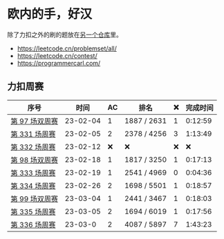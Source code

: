 # 欧内的手，好汉

除了力扣之外的刷的题放在[另一个仓库](https://github.com/mancuoj/fuck-algorithms)里。

- https://leetcode.cn/problemset/all/
- https://leetcode.cn/contest/
- https://programmercarl.com/


## 力扣周赛

| 序号                                                               | 时间     | AC  | 排名        | ❌   | 完成时间 |
| ------------------------------------------------------------------ | -------- | --- | ----------- | --- | -------- |
| [第 97 场双周赛](https://leetcode.cn/contest/biweekly-contest-97/) | 23-02-04 | 1   | 1887 / 2631 | 1   | 0:12:59  |
| [第 331 场周赛](https://leetcode.cn/contest/weekly-contest-331/)   | 23-02-05 | 2   | 2378 / 4256 | 3   | 1:13:49  |
| [第 332 场周赛](https://leetcode.cn/contest/weekly-contest-332/)   | 23-02-12 | ❌   | ❌           | ❌   | ❌        |
| [第 98 场双周赛](https://leetcode.cn/contest/biweekly-contest-98)  | 23-02-18 | 1   | 1817 / 3250 | 1   | 0:17:13  |
| [第 333 场周赛](https://leetcode.cn/contest/weekly-contest-333/)   | 23-02-19 | 1   | 2541 / 4969 | 0   | 0:04:36  |
| [第 334 场周赛](https://leetcode.cn/contest/weekly-contest-334/)   | 23-02-26 | 2   | 1698 / 5501 | 1   | 0:18:57  |
| [第 99 场双周赛](https://leetcode.cn/contest/biweekly-contest-99)  | 23-03-04 | 1   | 2441 / 3467 | 1   | 0:18:03  |
| [第 335 场周赛](https://leetcode.cn/contest/weekly-contest-335/)   | 23-03-05 | 2   | 1694 / 6019 | 1   | 0:17:56  |
| [第 336 场周赛](https://leetcode.cn/contest/weekly-contest-336/)   | 23-03-0  | 2   | 4087 / 5897 | 7   | 1:43:23  |

